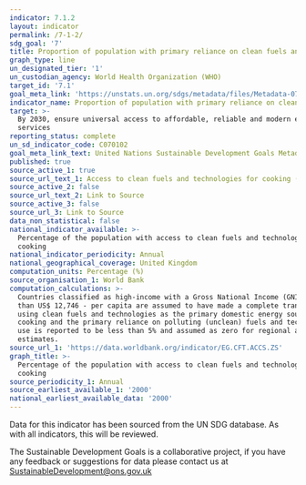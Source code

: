 ```yaml
---
indicator: 7.1.2
layout: indicator
permalink: /7-1-2/
sdg_goal: '7'
title: Proportion of population with primary reliance on clean fuels and technology
graph_type: line
un_designated_tier: '1'
un_custodian_agency: World Health Organization (WHO)
target_id: '7.1'
goal_meta_link: 'https://unstats.un.org/sdgs/metadata/files/Metadata-07-01-02.pdf'
indicator_name: Proportion of population with primary reliance on clean fuels and technology
target: >-
  By 2030, ensure universal access to affordable, reliable and modern energy
  services
reporting_status: complete
un_sd_indicator_code: C070102
goal_meta_link_text: United Nations Sustainable Development Goals Metadata (PDF 232 KB)
published: true
source_active_1: true
source_url_text_1: Access to clean fuels and technologies for cooking (% of population)
source_active_2: false
source_url_text_2: Link to Source
source_active_3: false
source_url_3: Link to Source
data_non_statistical: false
national_indicator_available: >-
  Percentage of the population with access to clean fuels and technologies for
  cooking
national_indicator_periodicity: Annual
national_geographical_coverage: United Kingdom
computation_units: Percentage (%)
source_organisation_1: World Bank
computation_calculations: >-
  Countries classified as high-income with a Gross National Income (GNI) of more
  than US$ 12,746 - per capita are assumed to have made a complete transition to
  using clean fuels and technologies as the primary domestic energy source for
  cooking and the primary reliance on polluting (unclean) fuels and technologies
  use is reported to be less than 5% and assumed as zero for regional and global
  estimates.
source_url_1: 'https://data.worldbank.org/indicator/EG.CFT.ACCS.ZS'
graph_title: >-
  Percentage of the population with access to clean fuels and technologies for
  cooking
source_periodicity_1: Annual
source_earliest_available_1: '2000'
national_earliest_available_data: '2000'
---
```


Data for this indicator has been sourced from the UN SDG database. As with all indicators, this will be reviewed.

The Sustainable Development Goals is a collaborative project, if you have any feedback or suggestions for data please contact us at <SustainableDevelopment@ons.gov.uk>
